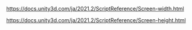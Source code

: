 https://docs.unity3d.com/ja/2021.2/ScriptReference/Screen-width.html

https://docs.unity3d.com/ja/2021.2/ScriptReference/Screen-height.html
